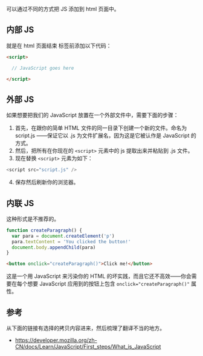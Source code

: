 可以通过不同的方式把 JS 添加到 html 页面中。

## 内部 JS

就是在 html 页面结束 </body> 标签前添加以下代码：

```html
<script>

  // JavaScript goes here

</script>
```

## 外部 JS

如果想要把我们的 JavaScript 放置在一个外部文件中，需要下面的步骤：

1.  首先，在跟你的简单 HTML 文件的同一目录下创建一个新的文件。命名为 script.js ——保证它以 .js 为文件扩展名，因为这是它被认作是 JavaScript 的方式。
2.  然后，把所有在你现在的 `<script>` 元素中的 js 提取出来并粘贴到 .js 文件。
3.  现在替换 `<script>` 元素为如下：

```js
<script src="script.js" />
```

4.  保存然后刷新你的浏览器。

## 内联 JS

这种形式是不推荐的。

```js
function createParagraph() {
  var para = document.createElement('p')
  para.textContent = 'You clicked the button!'
  document.body.appendChild(para)
}
```

```html
<button onclick="createParagraph()">Click me!</button>
```

这是一个用 JavaScript 来污染你的 HTML 的坏实践，而且它还不高效——你会需要在每个想要 JavaScript 应用到的按钮上包含 `onclick="createParagraph()"` 属性。

## 参考

从下面的链接有选择的拷贝内容进来，然后梳理了翻译不当的地方。

* https://developer.mozilla.org/zh-CN/docs/Learn/JavaScript/First_steps/What_is_JavaScript
